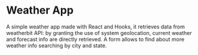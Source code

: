 # Weather App


A simple weather app made with React and Hooks, it retrieves data from weatherbit API: by granting the use of system geolocation, current weather and forecast info are directly retrieved. A form allows to find about more weather info searching by city and state.
